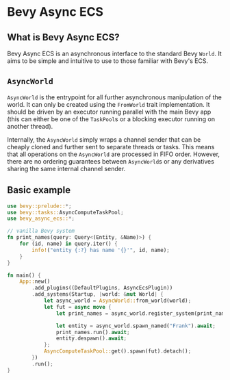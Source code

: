 # Bevy Async ECS

## What is Bevy Async ECS?

Bevy Async ECS is an asynchronous interface to the standard Bevy `World`.
It aims to be simple and intuitive to use to those familiar with Bevy's ECS.

## `AsyncWorld`

`AsyncWorld` is the entrypoint for all further asynchronous manipulation of the world.
It can only be created using the `FromWorld` trait implementation. 
It should be driven by an executor running parallel with the main Bevy app
(this can either be one of the `TaskPool`s or a blocking executor running on another thread).

Internally, the `AsyncWorld` simply wraps a channel sender that can be cheaply cloned and further sent to separate threads or tasks.
This means that all operations on the `AsyncWorld` are processed in FIFO order.
However, there are no ordering guarantees between `AsyncWorld`s or any derivatives sharing the same
internal channel sender.

## Basic example

```rust
use bevy::prelude::*;
use bevy::tasks::AsyncComputeTaskPool;
use bevy_async_ecs::*;

// vanilla Bevy system
fn print_names(query: Query<(Entity, &Name)>) {
    for (id, name) in query.iter() {
        info!("entity {:?} has name '{}'", id, name);
    }
}

fn main() {
    App::new()
        .add_plugins((DefaultPlugins, AsyncEcsPlugin))
        .add_systems(Startup, |world: &mut World| {
            let async_world = AsyncWorld::from_world(world);
            let fut = async move {
                let print_names = async_world.register_system(print_names).await;

                let entity = async_world.spawn_named("Frank").await;
                print_names.run().await;
                entity.despawn().await;
            };
            AsyncComputeTaskPool::get().spawn(fut).detach();
        })
        .run();
}
```
